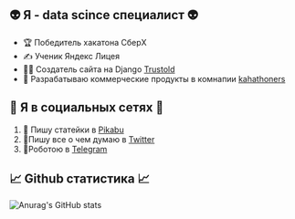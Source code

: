 ## 👽 Я - data scince специалист 👽

- 🏆 Победитель хакатона СберX
- ✍ Ученик Яндекс Лицея
- 👨‍💻 Создатель сайта на Django [Trustold](https://store.trustold.ru/)
- 🤑 Разрабатываю коммерческие продукты в комнапии [kahathoners](https://github.com/kahathoners)

## 📱 Я в социальных сетях 📱
1. 📓 Пишу статейки в [Pikabu](https://pikabu.ru/@BalaganChick)
2. 🤪Пишу все о чем думаю в [Twitter](https://twitter.com/arkadiy2020)
3. 🤖Роботою в [Telegram](https://t.me/pyython)

## 📈 Github статистика 📈
![Anurag's GitHub stats](https://github-readme-stats.vercel.app/api?username=l-arkadiy-l&show_icons=true&theme=gruvbox)
